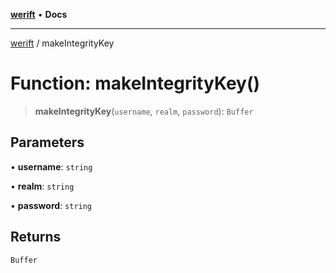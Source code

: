 [**werift**](../README.md) • **Docs**

***

[werift](../globals.md) / makeIntegrityKey

# Function: makeIntegrityKey()

> **makeIntegrityKey**(`username`, `realm`, `password`): `Buffer`

## Parameters

• **username**: `string`

• **realm**: `string`

• **password**: `string`

## Returns

`Buffer`
